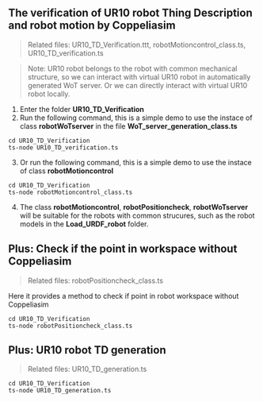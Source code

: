 ## The verification of UR10 robot Thing Description and robot motion by Coppeliasim

>Related files: UR10_TD_Verification.ttt, robotMotioncontrol_class.ts, UR10_TD_verification.ts

>Note: UR10 robot belongs to the robot with common mechanical structure, so we can interact with virtual UR10 robot in automatically generated WoT server. Or we can directly interact with virtual UR10 robot locally.

1. Enter the folder **UR10_TD_Verification**
2. Run the following command, this is a simple demo to use the instace of class **robotWoTserver** in the file **WoT_server_generation_class.ts**

```
cd UR10_TD_Verification
ts-node UR10_TD_verification.ts
```

3. Or run the following command, this is a simple demo to use the instace of class **robotMotioncontrol**

```
cd UR10_TD_Verification
ts-node robotMotioncontrol_class.ts
```

4. The class **robotMotioncontrol**, **robotPositioncheck**, **robotWoTserver** will be suitable for the robots with common strucures, such as the robot models in the **Load_URDF_robot** folder.

## Plus: Check if the point in workspace without Coppeliasim

>Related files: robotPositioncheck_class.ts

Here it provides a method to check if point in robot workspace without Coppeliasim

```
cd UR10_TD_Verification
ts-node robotPositioncheck_class.ts
```

## Plus: UR10 robot TD generation

>Related files: UR10_TD_generation.ts

```
cd UR10_TD_Verification
ts-node UR10_TD_generation.ts
```
